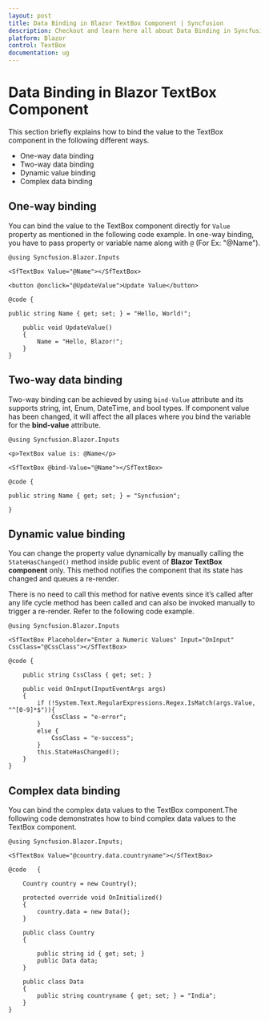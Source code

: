 ```yaml
---
layout: post
title: Data Binding in Blazor TextBox Component | Syncfusion
description: Checkout and learn here all about Data Binding in Syncfusion Blazor TextBox component and much more.
platform: Blazor
control: TextBox
documentation: ug
---
```


# Data Binding in Blazor TextBox Component

This section briefly explains how to bind the value to the TextBox component in the following different ways.

* One-way data binding
* Two-way data binding
* Dynamic value binding
* Complex data binding

## One-way binding

You can bind the value to the TextBox component directly for `Value` property as mentioned in the following code example. In one-way binding, you have to pass property or variable name along with `@` (For Ex: "@Name").

```cshtml
@using Syncfusion.Blazor.Inputs

<SfTextBox Value="@Name"></SfTextBox>

<button @onclick="@UpdateValue">Update Value</button>

@code {

public string Name { get; set; } = "Hello, World!";

    public void UpdateValue()
    {
        Name = "Hello, Blazor!";
    }
}
```

## Two-way data binding

Two-way binding can be achieved by using `bind-Value` attribute and its supports string, int, Enum, DateTime, and bool types. If component value has been changed, it will affect the all places where you bind the variable for the **bind-value** attribute.

```cshtml
@using Syncfusion.Blazor.Inputs

<p>TextBox value is: @Name</p>

<SfTextBox @bind-Value="@Name"></SfTextBox>

@code {

public string Name { get; set; } = "Syncfusion";

}
```

## Dynamic value binding

You can change the property value dynamically by manually calling the `StateHasChanged()` method inside public event of **Blazor TextBox component** only. This method notifies the component that its state has changed and queues a re-render.

There is no need to call this method for native events since it’s called after any life cycle method has been called and can also be invoked manually to trigger a re-render. Refer to the following code example.

```cshtml
@using Syncfusion.Blazor.Inputs

<SfTextBox Placeholder="Enter a Numeric Values" Input="OnInput" CssClass="@CssClass"></SfTextBox>

@code {

    public string CssClass { get; set; }

    public void OnInput(InputEventArgs args)
    {
        if (!System.Text.RegularExpressions.Regex.IsMatch(args.Value, "^[0-9]*$")){
            CssClass = "e-error";
        }
        else {
            CssClass = "e-success";
        }
        this.StateHasChanged();
    }
}
```

## Complex data binding

You can bind the complex data values to the TextBox component.The following code demonstrates how to bind complex data values to the TextBox component.

```cshtml
@using Syncfusion.Blazor.Inputs; 

<SfTextBox Value="@country.data.countryname"></SfTextBox>

@code   {

    Country country = new Country();

    protected override void OnInitialized()
    {
        country.data = new Data();
    }

    public class Country
    {

        public string id { get; set; }
        public Data data;
    }

    public class Data
    {
        public string countryname { get; set; } = "India";
    }
}
```
